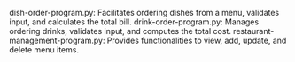dish-order-program.py: Facilitates ordering dishes from a menu, validates input, and calculates the total bill.
drink-order-program.py: Manages ordering drinks, validates input, and computes the total cost.
restaurant-management-program.py: Provides functionalities to view, add, update, and delete menu items.
